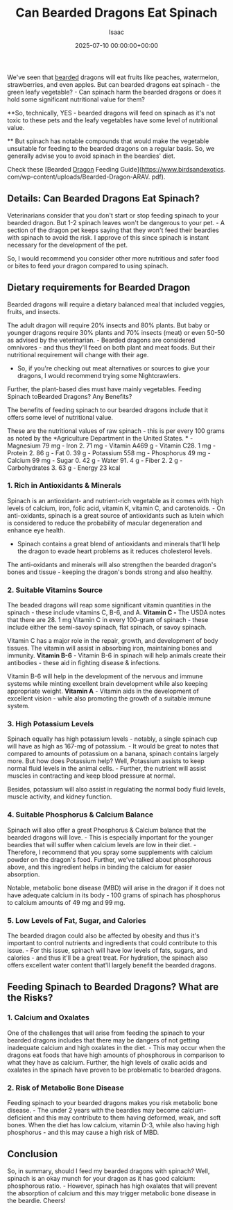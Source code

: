 ﻿---
title: Can Bearded Dragons Eat Spinach
description: We've seen that bearded dragons will eat fruits like peaches, watermelon, strawberries, and even apples. But can bearded dragons eat spinach - the green leafy...
slug: /can-bearded-dragons-eat-spinach/
date: 2025-07-10 00:00:00+00:00
lastmod: 2025-07-10 00:00:00+03:00
author: Isaac
categories:
- Guide
- Lizard
tags:
- guide
- bearded
- dragon
layout: post
---

We've seen that [bearded](https://pestpolicy.com/can-bearded-dragons-eat-apples/) dragons will eat fruits like peaches, watermelon, strawberries, and even apples. But can bearded dragons eat spinach - the green leafy vegetable? - Can spinach harm the bearded dragons or does it hold some significant nutritional value for them?

**So, technically, YES - bearded dragons will feed on spinach as it's not toxic to these pets and the leafy vegetables have some level of nutritional value.

** But spinach has notable compounds that would make the vegetable unsuitable for feeding to the bearded dragons on a regular basis. So, we generally advise you to avoid spinach in the beardies' diet.

Check these [Bearded [Dragon](https://pestpolicy.com/can-bearded-dragons-eat-bananas/) Feeding Guide](https://www.birdsandexotics. com/wp-content/uploads/Bearded-Dragon-ARAV. pdf).

##  Details: Can Bearded Dragons Eat Spinach?

Veterinarians consider that you don't start or stop feeding spinach to your bearded dragon. But 1-2 spinach leaves won't be dangerous to your pet. - A section of the dragon pet keeps saying that they won't feed their beardies with spinach to avoid the risk. I approve of this since spinach is instant necessary for the development of the pet.

So, I would recommend you consider other more nutritious and safer food or bites to feed your dragon compared to using spinach.

##  Dietary requirements for Bearded Dragon

Bearded dragons will require a dietary balanced meal that included veggies, fruits, and insects.

The adult dragon will require 20% insects and 80% plants. But baby or younger dragons require 30% plants and 70% insects (meat) or even 50-50 as advised by the veterinarian. - Bearded dragons are considered omnivores - and thus they'll feed on both plant and meat foods. But their nutritional requirement will change with their age.

- So, if you're checking out meat alternatives or sources to give your dragons, I would recommend trying some Nightcrawlers.

Further, the plant-based dies must have mainly vegetables. Feeding Spinach toBearded Dragons? Any Benefits?

The benefits of feeding spinach to our bearded dragons include that it offers some level of nutritional value.

These are the nutritional values of raw spinach - this is per every 100 grams as noted by the *Agriculture Department in the United States. * - Magnesium 79 mg - Iron 2. 71 mg - Vitamin A469 g - Vitamin C28. 1 mg - Protein 2. 86 g - Fat 0. 39 g - Potassium 558 mg - Phosphorus 49 mg - Calcium 99 mg - Sugar 0. 42 g - Water 91. 4 g - Fiber 2. 2 g - Carbohydrates 3. 63 g - Energy 23 kcal

###  1. Rich in Antioxidants & Minerals

Spinach is an antioxidant- and nutrient-rich vegetable as it comes with high levels of calcium, iron, folic acid, vitamin K, vitamin C, and carotenoids. - On anti-oxidants, spinach is a great source of antioxidants such as lutein which is considered to reduce the probability of macular degeneration and enhance eye health.

- Spinach contains a great blend of antioxidants and minerals that'll help the dragon to evade heart problems as it reduces cholesterol levels.

The anti-oxidants and minerals will also strengthen the bearded dragon's bones and tissue - keeping the dragon's bonds strong and also healthy.

###  2. Suitable Vitamins Source

The beaded dragons will reap some significant vitamin quantities in the spinach - these include vitamins C, B-6, and A. **Vitamin C -** The USDA notes that there are 28. 1 mg Vitamin C in every 100-gram of spinach - these include either the semi-savoy spinach, flat spinach, or savoy spinach.

Vitamin C has a major role in the repair, growth, and development of body tissues. The vitamin will assist in absorbing iron, maintaining bones and immunity. **Vitamin B-6** - Vitamin B-6 in spinach will help animals create their antibodies - these aid in fighting disease & infections.

Vitamin B-6 will help in the development of the nervous and immune systems while minting excellent brain development while also keeping appropriate weight. **Vitamin A** - Vitamin aids in the development of excellent vision - while also promoting the growth of a suitable immune system.

###  3. High Potassium Levels

Spinach equally has high potassium levels - notably, a single spinach cup will have as high as 167-mg of potassium. - It would be great to notes that compared to amounts of potassium on a banana, spinach contains largely more. But how does Potassium help? Well, Potassium assists to keep normal fluid levels in the animal cells. - Further, the nutrient will assist muscles in contracting and keep blood pressure at normal.

Besides, potassium will also assist in regulating the normal body fluid levels, muscle activity, and kidney function.

###  4. Suitable Phosphorus & Calcium Balance

Spinach will also offer a great Phosphorus & Calcium balance that the bearded dragons will love. - This is especially important for the younger beardies that will suffer when calcium levels are low in their diet. - Therefore, I recommend that you spray some supplements with calcium powder on the dragon's food. Further, we've talked about phosphorous above, and this ingredient helps in binding the calcium for easier absorption.

Notable, metabolic bone disease (MBD) will arise in the dragon if it does not have adequate calcium in its body - 100 grams of spinach has phosphorus to calcium amounts of 49 mg and 99 mg.

###  5. Low Levels of Fat, Sugar, and Calories

The bearded dragon could also be affected by obesity and thus it's important to control nutrients and ingredients that could contribute to this issue. - For this issue, spinach will have low levels of fats, sugars, and calories - and thus it'll be a great treat. For hydration, the spinach also offers excellent water content that'll largely benefit the bearded dragons.

##  Feeding Spinach to Bearded Dragons? What are the Risks?

###  1. Calcium and Oxalates

One of the challenges that will arise from feeding the spinach to your bearded dragons includes that there may be dangers of not getting inadequate calcium and high oxalates in the diet. - This may occur when the dragons eat foods that have high amounts of phosphorous in comparison to what they have as calcium. Further, the high levels of oxalic acids and oxalates in the spinach have proven to be problematic to bearded dragons.

###  2. Risk of Metabolic Bone Disease

Feeding spinach to your bearded dragons makes you risk metabolic bone disease. - The under 2 years with the beardies may become calcium-deficient and this may contribute to them having deformed, weak, and soft bones. When the diet has low calcium, vitamin D-3, while also having high phosphorus - and this may cause a high risk of MBD.

##  Conclusion

So, in summary, should I feed my bearded dragons with spinach? Well, spinach is an okay munch for your dragon as it has good calcium: phosphorous ratio. - However, spinach has high oxalates that will prevent the absorption of calcium and this may trigger metabolic bone disease in the beardie. Cheers!

